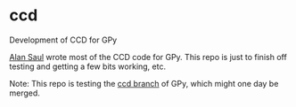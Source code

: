 # ccd
Development of CCD for GPy

[Alan Saul](https://github.com/alansaul) wrote most of the CCD code for GPy. This repo is just to finish off testing and getting a few bits working, etc.

Note: This repo is testing the [ccd branch](https://github.com/SheffieldML/GPy/tree/ccd) of GPy, which might one day be merged.
